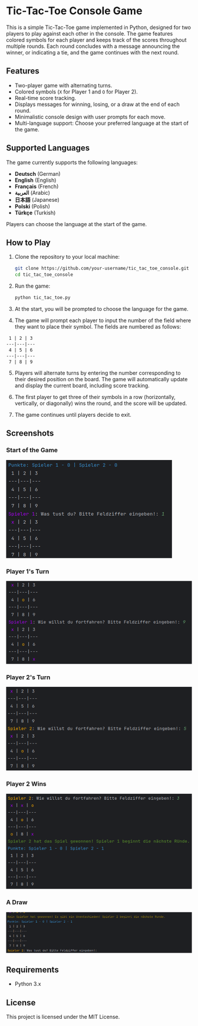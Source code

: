 
# Tic-Tac-Toe Console Game

This is a simple Tic-Tac-Toe game implemented in Python, designed for two players to play against each other in the console. The game features colored symbols for each player and keeps track of the scores throughout multiple rounds. Each round concludes with a message announcing the winner, or indicating a tie, and the game continues with the next round.

## Features

- Two-player game with alternating turns.
- Colored symbols (`X` for Player 1 and `O` for Player 2).
- Real-time score tracking.
- Displays messages for winning, losing, or a draw at the end of each round.
- Minimalistic console design with user prompts for each move.
- Multi-language support: Choose your preferred language at the start of the game.

## Supported Languages

The game currently supports the following languages:

- **Deutsch** (German)
- **English** (English)
- **Français** (French)
- **العربية** (Arabic)
- **日本語** (Japanese)
- **Polski** (Polish)
- **Türkçe** (Turkish)

Players can choose the language at the start of the game.

## How to Play

1. Clone the repository to your local machine:
    ```bash
    git clone https://github.com/your-username/tic_tac_toe_console.git
    cd tic_tac_toe_console
    ```

2. Run the game:
    ```bash
    python tic_tac_toe.py
    ```

3. At the start, you will be prompted to choose the language for the game.

4. The game will prompt each player to input the number of the field where they want to place their symbol. The fields are numbered as follows:
  ```
   1 | 2 | 3
  ---|---|---
   4 | 5 | 6
  ---|---|---
   7 | 8 | 9
  ```

5. Players will alternate turns by entering the number corresponding to their desired position on the board. The game will automatically update and display the current board, including score tracking.

6. The first player to get three of their symbols in a row (horizontally, vertically, or diagonally) wins the round, and the score will be updated.

7. The game continues until players decide to exit.

## Screenshots

### Start of the Game

![Start of the Game](./images/start_game.png)

### Player 1's Turn

![Player 1's Turn](./images/player1_turn.png)

### Player 2's Turn

![Player 2's Turn](./images/player2_turn.png)

### Player 2 Wins

![Player 2 Wins](./images/player2_wins.png)

### A Draw

![A Draw](./images/draw.png)

## Requirements

- Python 3.x

## License

This project is licensed under the MIT License.